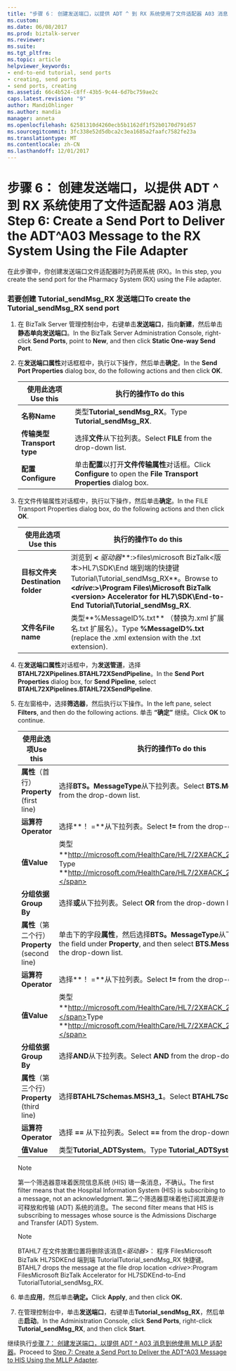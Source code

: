 ```yaml
---
title: "步骤 6： 创建发送端口，以提供 ADT ^ 到 RX 系统使用了文件适配器 A03 消息 |Microsoft 文档"
ms.custom: 
ms.date: 06/08/2017
ms.prod: biztalk-server
ms.reviewer: 
ms.suite: 
ms.tgt_pltfrm: 
ms.topic: article
helpviewer_keywords:
- end-to-end tutorial, send ports
- creating, send ports
- send ports, creating
ms.assetid: 66c4b524-c8ff-43b5-9c44-6d7bc759ae2c
caps.latest.revision: "9"
author: MandiOhlinger
ms.author: mandia
manager: anneta
ms.openlocfilehash: 62581310d4260ecb5b1162df1f52b0170d791d57
ms.sourcegitcommit: 3fc338e52d5dbca2c3ea1685a2faafc7582fe23a
ms.translationtype: MT
ms.contentlocale: zh-CN
ms.lasthandoff: 12/01/2017
---
```

# <a name="step-6-create-a-send-port-to-deliver-the-adta03-message-to-the-rx-system-using-the-file-adapter"></a><span data-ttu-id="ba1a2-102">步骤 6： 创建发送端口，以提供 ADT ^ 到 RX 系统使用了文件适配器 A03 消息</span><span class="sxs-lookup"><span data-stu-id="ba1a2-102">Step 6: Create a Send Port to Deliver the ADT^A03 Message to the RX System Using the File Adapter</span></span>
<span data-ttu-id="ba1a2-103">在此步骤中，你创建发送端口文件适配器时为药房系统 (RX)。</span><span class="sxs-lookup"><span data-stu-id="ba1a2-103">In this step, you create the send port for the Pharmacy System (RX) using the File adapter.</span></span>  
  
### <a name="to-create-the-tutorialsendmsgrx-send-port"></a><span data-ttu-id="ba1a2-104">若要创建 Tutorial_sendMsg_RX 发送端口</span><span class="sxs-lookup"><span data-stu-id="ba1a2-104">To create the Tutorial_sendMsg_RX send port</span></span>  
  
1.  <span data-ttu-id="ba1a2-105">在 BizTalk Server 管理控制台中，右键单击**发送端口**，指向**新建**，然后单击**静态单向发送端口**。</span><span class="sxs-lookup"><span data-stu-id="ba1a2-105">In the BizTalk Server Administration Console, right-click **Send Ports**, point to **New**, and then click **Static One-way Send Port**.</span></span>  
  
2.  <span data-ttu-id="ba1a2-106">在**发送端口属性**对话框框中，执行以下操作，然后单击**确定**。</span><span class="sxs-lookup"><span data-stu-id="ba1a2-106">In the **Send Port Properties** dialog box, do the following actions and then click **OK**.</span></span>  
  
    |<span data-ttu-id="ba1a2-107">使用此选项</span><span class="sxs-lookup"><span data-stu-id="ba1a2-107">Use this</span></span>|<span data-ttu-id="ba1a2-108">执行的操作</span><span class="sxs-lookup"><span data-stu-id="ba1a2-108">To do this</span></span>|  
    |--------------|----------------|  
    |<span data-ttu-id="ba1a2-109">**名称**</span><span class="sxs-lookup"><span data-stu-id="ba1a2-109">**Name**</span></span>|<span data-ttu-id="ba1a2-110">类型**Tutorial_sendMsg_RX**。</span><span class="sxs-lookup"><span data-stu-id="ba1a2-110">Type **Tutorial_sendMsg_RX**.</span></span>|  
    |<span data-ttu-id="ba1a2-111">**传输类型**</span><span class="sxs-lookup"><span data-stu-id="ba1a2-111">**Transport type**</span></span>|<span data-ttu-id="ba1a2-112">选择**文件**从下拉列表。</span><span class="sxs-lookup"><span data-stu-id="ba1a2-112">Select **FILE** from the drop-down list.</span></span>|  
    |<span data-ttu-id="ba1a2-113">**配置**</span><span class="sxs-lookup"><span data-stu-id="ba1a2-113">**Configure**</span></span>|<span data-ttu-id="ba1a2-114">单击**配置**以打开**文件传输属性**对话框。</span><span class="sxs-lookup"><span data-stu-id="ba1a2-114">Click **Configure** to open the **File Transport Properties** dialog box.</span></span>|  
  
3.  <span data-ttu-id="ba1a2-115">在文件传输属性对话框中，执行以下操作，然后单击**确定**。</span><span class="sxs-lookup"><span data-stu-id="ba1a2-115">In the FILE Transport Properties dialog box, do the following actions and then click **OK**.</span></span>  
  
    |<span data-ttu-id="ba1a2-116">使用此选项</span><span class="sxs-lookup"><span data-stu-id="ba1a2-116">Use this</span></span>|<span data-ttu-id="ba1a2-117">执行的操作</span><span class="sxs-lookup"><span data-stu-id="ba1a2-117">To do this</span></span>|  
    |--------------|----------------|  
    |<span data-ttu-id="ba1a2-118">**目标文件夹**</span><span class="sxs-lookup"><span data-stu-id="ba1a2-118">**Destination folder**</span></span>|<span data-ttu-id="ba1a2-119">浏览到 **\<** *驱动器***:\>files\microsoft BizTalk\<版本\>HL7\SDK\End 端到端的快捷键Tutorial\Tutorial_sendMsg_RX**。</span><span class="sxs-lookup"><span data-stu-id="ba1a2-119">Browse to **\<***drive***:\>\Program Files\Microsoft BizTalk \<version\> Accelerator for HL7\SDK\End-to-End Tutorial\Tutorial_sendMsg_RX**.</span></span>|  
    |<span data-ttu-id="ba1a2-120">**文件名**</span><span class="sxs-lookup"><span data-stu-id="ba1a2-120">**File name**</span></span>|<span data-ttu-id="ba1a2-121">类型**%MessageID%.txt** （替换为.xml 扩展名.txt 扩展名）。</span><span class="sxs-lookup"><span data-stu-id="ba1a2-121">Type **%MessageID%.txt** (replace the .xml extension with the .txt extension).</span></span>|  
  
4.  <span data-ttu-id="ba1a2-122">在**发送端口属性**对话框中，为**发送管道**，选择**BTAHL72XPipelines.BTAHL72XSendPipeline**。</span><span class="sxs-lookup"><span data-stu-id="ba1a2-122">In the **Send Port Properties** dialog box, for **Send Pipeline**, select **BTAHL72XPipelines.BTAHL72XSendPipeline**.</span></span>  
  
5.  <span data-ttu-id="ba1a2-123">在左窗格中，选择**筛选器**，然后执行以下操作。</span><span class="sxs-lookup"><span data-stu-id="ba1a2-123">In the left pane, select **Filters**, and then do the following actions.</span></span> <span data-ttu-id="ba1a2-124">单击 **“确定”** 继续。</span><span class="sxs-lookup"><span data-stu-id="ba1a2-124">Click **OK** to continue.</span></span>  
  
    |<span data-ttu-id="ba1a2-125">使用此选项</span><span class="sxs-lookup"><span data-stu-id="ba1a2-125">Use this</span></span>|<span data-ttu-id="ba1a2-126">执行的操作</span><span class="sxs-lookup"><span data-stu-id="ba1a2-126">To do this</span></span>|  
    |--------------|----------------|  
    |<span data-ttu-id="ba1a2-127">**属性**（首行）</span><span class="sxs-lookup"><span data-stu-id="ba1a2-127">**Property** (first line)</span></span>|<span data-ttu-id="ba1a2-128">选择**BTS。MessageType**从下拉列表。</span><span class="sxs-lookup"><span data-stu-id="ba1a2-128">Select **BTS.MessageType** from the drop-down list.</span></span>|  
    |<span data-ttu-id="ba1a2-129">**运算符**</span><span class="sxs-lookup"><span data-stu-id="ba1a2-129">**Operator**</span></span>|<span data-ttu-id="ba1a2-130">选择**！ =**从下拉列表。</span><span class="sxs-lookup"><span data-stu-id="ba1a2-130">Select **!=** from the drop-down list.</span></span>|  
    |<span data-ttu-id="ba1a2-131">**值**</span><span class="sxs-lookup"><span data-stu-id="ba1a2-131">**Value**</span></span>|<span data-ttu-id="ba1a2-132">类型**http://microsoft.com/HealthCare/HL7/2X#ACK_24_GLO_DEF**。</span><span class="sxs-lookup"><span data-stu-id="ba1a2-132">Type **http://microsoft.com/HealthCare/HL7/2X#ACK_24_GLO_DEF**.</span></span>|  
    |<span data-ttu-id="ba1a2-133">**分组依据**</span><span class="sxs-lookup"><span data-stu-id="ba1a2-133">**Group By**</span></span>|<span data-ttu-id="ba1a2-134">选择**或**从下拉列表。</span><span class="sxs-lookup"><span data-stu-id="ba1a2-134">Select **OR** from the drop-down list.</span></span>|  
    |<span data-ttu-id="ba1a2-135">**属性**（第二个行）</span><span class="sxs-lookup"><span data-stu-id="ba1a2-135">**Property** (second line)</span></span>|<span data-ttu-id="ba1a2-136">单击下的字段**属性**，然后选择**BTS。MessageType**从下拉列表。</span><span class="sxs-lookup"><span data-stu-id="ba1a2-136">Click the field under **Property**, and then select **BTS.MessageType** from the drop-down list.</span></span>|  
    |<span data-ttu-id="ba1a2-137">**运算符**</span><span class="sxs-lookup"><span data-stu-id="ba1a2-137">**Operator**</span></span>|<span data-ttu-id="ba1a2-138">选择**！ =**从下拉列表。</span><span class="sxs-lookup"><span data-stu-id="ba1a2-138">Select **!=** from the drop-down list.</span></span>|  
    |<span data-ttu-id="ba1a2-139">**值**</span><span class="sxs-lookup"><span data-stu-id="ba1a2-139">**Value**</span></span>|<span data-ttu-id="ba1a2-140">类型**http://microsoft.com/HealthCare/HL7/2X#ACK_25_GLO_DEF。**</span><span class="sxs-lookup"><span data-stu-id="ba1a2-140">Type **http://microsoft.com/HealthCare/HL7/2X#ACK_25_GLO_DEF.**</span></span>|  
    |<span data-ttu-id="ba1a2-141">**分组依据**</span><span class="sxs-lookup"><span data-stu-id="ba1a2-141">**Group By**</span></span>|<span data-ttu-id="ba1a2-142">选择**AND**从下拉列表。</span><span class="sxs-lookup"><span data-stu-id="ba1a2-142">Select **AND** from the drop-down list.</span></span>|  
    |<span data-ttu-id="ba1a2-143">**属性**（第三个行）</span><span class="sxs-lookup"><span data-stu-id="ba1a2-143">**Property** (third line)</span></span>|<span data-ttu-id="ba1a2-144">选择**BTAHL7Schemas.MSH3_1**。</span><span class="sxs-lookup"><span data-stu-id="ba1a2-144">Select **BTAHL7Schemas.MSH3_1**.</span></span>|  
    |<span data-ttu-id="ba1a2-145">**运算符**</span><span class="sxs-lookup"><span data-stu-id="ba1a2-145">**Operator**</span></span>|<span data-ttu-id="ba1a2-146">选择 **==** 从下拉列表。</span><span class="sxs-lookup"><span data-stu-id="ba1a2-146">Select **==** from the drop-down list.</span></span>|  
    |<span data-ttu-id="ba1a2-147">**值**</span><span class="sxs-lookup"><span data-stu-id="ba1a2-147">**Value**</span></span>|<span data-ttu-id="ba1a2-148">类型**Tutorial_ADTSystem**。</span><span class="sxs-lookup"><span data-stu-id="ba1a2-148">Type **Tutorial_ADTSystem**.</span></span>|  
  
    > [!NOTE]
    >  <span data-ttu-id="ba1a2-149">第一个筛选器意味着医院信息系统 (HIS) 璹一条消息，不确认。</span><span class="sxs-lookup"><span data-stu-id="ba1a2-149">The first filter means that the Hospital Information System (HIS) is subscribing to a message, not an acknowledgment.</span></span> <span data-ttu-id="ba1a2-150">第二个筛选器意味着他订阅其源是许可释放和传输 (ADT) 系统的消息。</span><span class="sxs-lookup"><span data-stu-id="ba1a2-150">The second filter means that HIS is subscribing to messages whose source is the Admissions Discharge and Transfer (ADT) System.</span></span>  
  
    > [!NOTE]
    >  <span data-ttu-id="ba1a2-151">BTAHL7 在文件放置位置将删除该消息\<*驱动器*\>： 程序 FilesMicrosoft BizTalk <version> HL7SDKEnd 端到端 TutorialTutorial_sendMsg_RX 快捷键。</span><span class="sxs-lookup"><span data-stu-id="ba1a2-151">BTAHL7 drops the message at the file drop location \<*drive*\>:Program FilesMicrosoft BizTalk <version> Accelerator for HL7SDKEnd-to-End TutorialTutorial_sendMsg_RX.</span></span>  
  
6.  <span data-ttu-id="ba1a2-152">单击**应用**，然后单击**确定。**</span><span class="sxs-lookup"><span data-stu-id="ba1a2-152">Click **Apply**, and then click **OK.**</span></span>  
  
7.  <span data-ttu-id="ba1a2-153">在管理控制台中，单击**发送端口**，右键单击**Tutorial_sendMsg_RX**，然后单击**启动**。</span><span class="sxs-lookup"><span data-stu-id="ba1a2-153">In the Administration Console, click **Send Ports**, right-click **Tutorial_sendMsg_RX**, and then click **Start**.</span></span>  
  
 <span data-ttu-id="ba1a2-154">继续执行[步骤 7： 创建发送端口，以提供 ADT ^ A03 消息到他使用 MLLP 适配器](../../adapters-and-accelerators/accelerator-hl7/step-7-create-send-port-to-deliver-adt^a03-message-to-his-using-mllp-adapter.md)。</span><span class="sxs-lookup"><span data-stu-id="ba1a2-154">Proceed to [Step 7: Create a Send Port to Deliver the ADT^A03 Message to HIS Using the MLLP Adapter](../../adapters-and-accelerators/accelerator-hl7/step-7-create-send-port-to-deliver-adt^a03-message-to-his-using-mllp-adapter.md).</span></span>